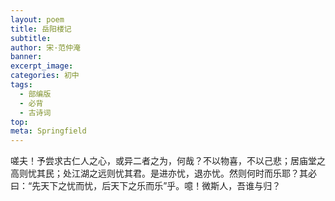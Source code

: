 ```yaml
---
layout: poem
title: 岳阳楼记
subtitle: 
author: 宋·范仲淹
banner: 
excerpt_image: 
categories: 初中
tags:
  - 部编版
  - 必背
  - 古诗词
top: 
meta: Springfield
---
```




嗟夫！予尝求古仁人之心，或异二者之为，何哉？不以物喜，不以己悲；居庙堂之高则忧其民；处江湖之远则忧其君。是进亦忧，退亦忧。然则何时而乐耶？其必曰：“先天下之忧而忧，后天下之乐而乐”乎。噫！微斯人，吾谁与归？